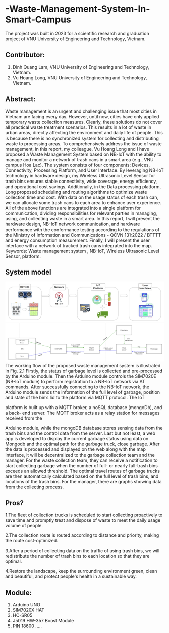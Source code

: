 # -Waste-Management-System-In-Smart-Campus

The project was built in 2023 for a scientific research and graduation project of VNU University of Engineering and Technology, Vietnam.

## Contributor:
1. Dinh Quang Lam, VNU University of Engineering and Technology, Vietnam.
2. Vu Hoang Long, VNU University of Engineering and Technology, Vietnam.

## Abstract:
  Waste management is an urgent and challenging issue that most cities in Vietnam are
facing every day. However, until now, cities have only applied temporary waste collection
measures. Clearly, these solutions do not cover all practical waste treatment scenarios. This
results in a lot of waste in urban areas, directly affecting the environment and daily life of
people. This is because there is no synchronized system for collecting and distributing waste to
processing areas. To comprehensively address the issue of waste management, in this report,
my colleague, Vu Hoang Long and I have proposed a Waste Management System based on
NB-IoT with the ability to manage and monitor a network of trash cans in a smart area (e.g.,
VNU campus Hoa Lac). The system consists of four components: Devices, Connectivity,
Processing Platform, and User Interface. By leveraging NB-IoT technology in hardware design,
my Wireless Ultrasonic Level Sensor for trash bins ensures stable connectivity, wide coverage,
energy efficiency, and operational cost savings. Additionally, in the Data processing platform,
Long proposed scheduling and routing algorithms to optimize waste collection time and cost.
With data on the usage status of each trash can, we can allocate some trash cans to each area to
enhance user experience. All of the above functions are integrated into a single platform for
communication, dividing responsibilities for relevant parties in managing, using, and collecting
waste in a smart area. In this report, I will present the hardware design, NB-IoT network
communication, and hardware performance with the conformance testing according to the
regulations of the Ministry of Information and Communications - QCVN 131:2022 / BTTTT
and energy consumption measurement. Finally, I will present the user interface with a network
of tracked trash cans integrated into the map.
Keywords: Waste management system , NB-IoT, Wireless Ultrasonic Level Sensor, platform.

## System model
![system-model](./images/System-model.jpg)
![system-diaragram](./images/system-block-diagram.png)
   The working flow of the proposed waste management system is illustrated in Fig.
2.1 Firstly, the status of garbage level is collected and pre-processed by the Arduino
module. Then the Arduino module controls the SIM7020E (NB-IoT module) to perform
registration to a NB-IoT network via AT commands. After successfully connecting to
the NB-IoT network, the Arduino module sends the information of the full level of
garbage, position and state of the bin’s lid to the platform via MQTT protocol. The IoT

platform is built up with a MQTT broker, a noSQL database (mongoDb), and a back-
end server. The MQTT broker acts as a relay station for messages received from the

Arduino module, while the mongoDB database stores sensing data from the trash bins
and the control data from the server. Last but not least, a web app is developed to display
the current garbage status using data on Mongodb and the optimal path for the garbage
truck, close garbage. After the data is processed and displayed on the web along with
the map interface, it will be decentralized to the garbage collection team and the
manager. For the waste collection team, they can receive a notification to start collecting
garbage when the number of full- or nearly full-trash bins exceeds an allowed threshold.
The optimal travel routes of garbage trucks are then automatically calculated based on the full level of trash bins, and locations of the trash bins. For the manager, there are
graphs showing data from the collecting process.


## Pros?
1.The fleet of collection trucks is scheduled to start collecting proactively to save time and promptly treat and dispose of waste to meet the daily usage volume of people.

2.The collection route is routed according to distance and priority, making the route cost-optimized.

3.After a period of collecting data on the traffic of using trash bins, we will redistribute the number of trash bins to each location so that they are optimal.

4.Restore the landscape, keep the surrounding environment green, clean and beautiful, and protect people's health in a sustainable way.


## Module: 
1. Arduino UNO
2. SIM7020X HAT
3. HC-SR05 
4. J5019 HW-357 Boost Module
5. PIN 18600 
.....


